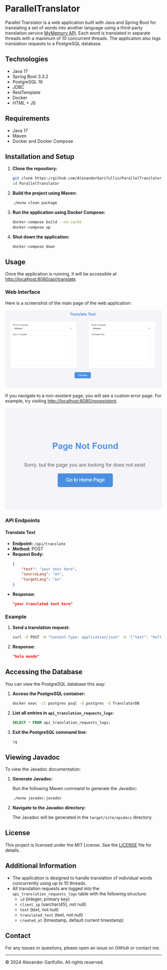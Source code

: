 # ParallelTranslator

Parallel Translator is a web application built with Java and Spring Boot for translating a set of words into another language using a third-party translation service [MyMemory API](https://mymemory.translated.net/doc/spec.php). Each word is translated in separate threads with a maximum of 10 concurrent threads. The application also logs translation requests to a PostgreSQL database.

## Technologies

- Java 17
- Spring Boot 3.3.2
- PostgreSQL 16
- JDBC
- RestTemplate
- Docker
- HTML + JS

## Requirements

- Java 17
- Maven
- Docker and Docker Compose

## Installation and Setup

1. **Clone the repository:**

    ```sh
    git clone https://github.com/AlexanderGarifullin/ParallelTranslator.git
    cd ParallelTranslator
    ```

2. **Build the project using Maven:**

    ```sh
    ./mvnw clean package
    ```

3. **Run the application using Docker Compose:**

    ```sh
    docker-compose build --no-cache
    docker-compose up
    ```

4. **Shut down the application:**

    ```sh
    docker-compose down
    ```

## Usage

Once the application is running, it will be accessible at [http://localhost:8080/api/translate](http://localhost:8080/api/translate).

### Web Interface

Here is a screenshot of the main page of the web application:

![Main Page Screenshot](assets/mainPage.png)

If you navigate to a non-existent page, you will see a custom error page. For example, try visiting [http://localhost:8080/nonexistent](http://localhost:8080/nonexistent).

![Error Page Screenshot](assets/errorPage.png)

### API Endpoints

#### Translate Text

- **Endpoint:** `/api/translate`
- **Method:** POST
- **Request Body:**
    ```json
    {
        "text": "your text here",
        "sourceLang": "en",
        "targetLang": "es"
    }
    ```
- **Response:**
    ```json
    "your translated text here"
    ```

### Example

1. **Send a translation request:**

    ```sh
    curl -X POST -H "Content-Type: application/json" -d '{"text": "hello world", "sourceLang": "en", "targetLang": "es"}' http://localhost:8080/api/translate
    ```

2. **Response:**
    ```json
    "hola mundo"
    ```

## Accessing the Database

You can view the PostgreSQL database this way:

1. **Access the PostgreSQL container:**
    ```sh
    docker exec -it postgres psql -U postgres -d TranslatorDB
    ```

2. **List all entries in `api_translation_requests_logs`:**
    ```sql
    SELECT * FROM api_translation_requests_logs;
    ```

3. **Exit the PostgreSQL command line:**
    ```sh
    \q
    ```

## Viewing Javadoc

To view the Javadoc documentation:

1. **Generate Javadoc:**

   Run the following Maven command to generate the Javadoc:

    ```sh
    ./mvnw javadoc:javadoc
    ```

2. **Navigate to the Javadoc directory:**

   The Javadoc will be generated in the `target/site/apidocs` directory.

## License

This project is licensed under the MIT License. See the [LICENSE](LICENSE) file for details.

## Additional Information

- The application is designed to handle translation of individual words concurrently using up to 10 threads.
- All translation requests are logged into the `api_translation_requests_logs` table with the following structure:
    - `id` (integer, primary key)
    - `client_ip` (varchar(45), not null)
    - `text` (text, not null)
    - `translated_text` (text, not null)
    - `created_at` (timestamp, default current timestamp)

## Contact

For any issues or questions, please open an issue on GitHub or contact me.

---

© 2024 Alexander Garifullin. All rights reserved.
